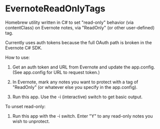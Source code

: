 # EvernoteReadOnlyTags

Homebrew utility written in C# to set "read-only" behavior (via contentClass) on Evernote notes, via "ReadOnly" (or other user-defined) tag. 

Currently uses auth tokens because the full OAuth path is broken in the Evernote C# SDK.


How to use: 


1. Get an auth token and URL from Evernote and update the app.config. (See app.config for URL to request token.)


1. In Evernote, mark any notes you want to protect with a tag of "ReadOnly" (or whatever else you specify in the app.config).


1. Run this app. Use the -i (interactive) switch to get basic output.

To unset read-only:


1.  Run this app with the -i switch. Enter "Y" to any read-only notes you wish to unprotect.
